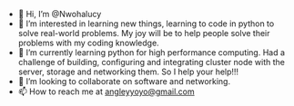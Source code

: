 - 👋 Hi, I’m @Nwohalucy
- 👀 I’m interested in learning new things, learning to code in python to solve real-world problems. My joy will be to help people solve their problems with my coding knowledge.
- 🌱 I’m currently learning python for high performance computing. Had a challenge of building, configuring and integrating cluster node with the server, storage and networking them. So I help your help!!!
- 💞️ I’m looking to collaborate on software and networking.
- 📫 How to reach me at angleyyoyo@gmail.com

<!---
Nwohalucy/Nwohalucy is a ✨ special ✨ repository because its `README.md` (this file) appears on your GitHub profile.
You can click the Preview link to take a look at your changes.
--->
